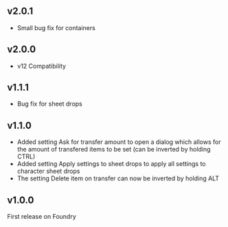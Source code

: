 ## v2.0.1
- Small bug fix for containers

## v2.0.0
- v12 Compatibility

## v1.1.1
- Bug fix for sheet drops

## v1.1.0
- Added setting Ask for transfer amount to open a dialog which allows for the amount of transfered items to be set (can be inverted by holding CTRL)
- Added setting Apply settings to sheet drops to apply all settings to character sheet drops
- The setting Delete item on transfer can now be inverted by holding ALT

## v1.0.0
First release on Foundry
